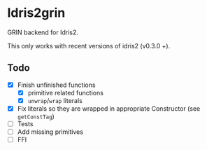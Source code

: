 # Idris2grin
GRIN backend for Idris2.  

This only works with recent versions of idris2 (v0.3.0 +).

## Todo
- [x] Finish unfinished functions
  - [x] primitive related functions
  - [x] `unwrap`/`wrap` literals
- [x] Fix literals so they are wrapped in appropriate Constructor (see `getConstTag`)
- [ ] Tests
- [ ] Add missing primitives
- [ ] FFI
